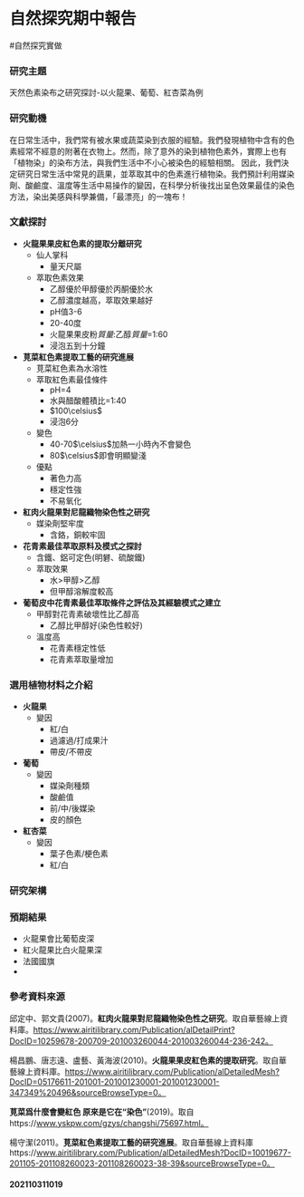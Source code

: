 # 自然探究期中報告
#自然探究實做


### 研究主題

天然色素染布之研究探討-以火龍果、葡萄、紅杏菜為例

### 研究動機

在日常生活中，我們常有被水果或蔬菜染到衣服的經驗。我們發現植物中含有的色素經常不經意的附著在衣物上。然而，除了意外的染到植物色素外，實際上也有「植物染」的染布方法，與我們生活中不小心被染色的經驗相關。
因此，我們決定研究日常生活中常見的蔬果，並萃取其中的色素進行植物染。我們預計利用媒染劑、酸鹼度、溫度等生活中易操作的變因，在科學分析後找出呈色效果最佳的染色方法，染出美感與科學兼備，「最漂亮」的一塊布！

### 文獻探討

- **火龍果果皮紅色素的提取分離研究**
	- 仙人掌科
		- 量天尺屬
	- 萃取色素效果
		- 乙醇優於甲醇優於丙酮優於水
		- 乙醇濃度越高，萃取效果越好
		- pH值3-6
		- 20-40度
		- 火龍果果皮粉*質量*:乙醇*質量*=1:60
		- 浸泡五到十分鐘
- **莧菜紅色素提取工藝的研究進展**                                           
	- 莧菜紅色素為水溶性
	- 萃取紅色素最佳條件
		- pH=4
		- 水與醋酸體積比=1:40
		- $100\celsius$
		- 浸泡6分
	- 變色
		- 40-70$\celsius$加熱一小時內不會變色
		- 80$\celsius$即會明顯變淺
	- 優點
		- 著色力高
		- 穩定性強
		- 不易氧化
- **紅肉火龍果對尼龍織物染色性之研究**
	- 媒染劑堅牢度
		- 含鉻，銅較牢固
- **花青素最佳萃取原料及模式之探討**
	- 含鐵、鋁可定色(明礬、硫酸鐵)
	- 萃取效果
		- 水>甲醇>乙醇
		- 但甲醇溶解度較高
- **葡萄皮中花青素最佳萃取條件之評估及其經驗模式之建立**
	- 甲醇對花青素破壞性比乙醇高
		- 乙醇比甲醇好(染色性較好)
	- 溫度高
		- 花青素穩定性低
		- 花青素萃取量增加

### 選用植物材料之介紹

- **火龍果**
	- 變因
		- 紅/白
		- 過濾過/打成果汁
		- 帶皮/不帶皮
- **葡萄**
	- 變因
		- 媒染劑種類
		- 酸鹼值
		- 前/中/後媒染
		- 皮的顏色
- **紅杏菜**
	- 變因
		- 葉子色素/梗色素
		- 紅/白

### 研究架構

### 預期結果

- 火龍果會比葡萄皮深
- 紅火龍果比白火龍果深
- 法國國旗
- 
### 參考資料來源

邱定中、郭文貴(2007)。**紅肉火龍果對尼龍織物染色性之研究**。取自華藝線上資料庫。https://www.airitilibrary.com/Publication/alDetailPrint?DocID=10259678-200709-201003260044-201003260044-236-242。

楊昌鵬、唐志遠、盧藝、黃海波(2010)。**火龍果果皮紅色素的提取研究**。取自華藝線上資料庫。https://www.airitilibrary.com/Publication/alDetailedMesh?DocID=05176611-201001-201001230001-201001230001-347349%20496&sourceBrowseType=0。

**莧菜爲什麼會變紅色 原來是它在“染色”**(2019)。取自https://www.yskpw.com/gzys/changshi/75697.html。

楊守潔(2011)。**莧菜紅色素提取工藝的研究進展**。取自華藝線上資料庫https://www.airitilibrary.com/Publication/alDetailedMesh?DocID=10019677-201105-201108260023-201108260023-38-39&sourceBrowseType=0。


#### 202110311019



